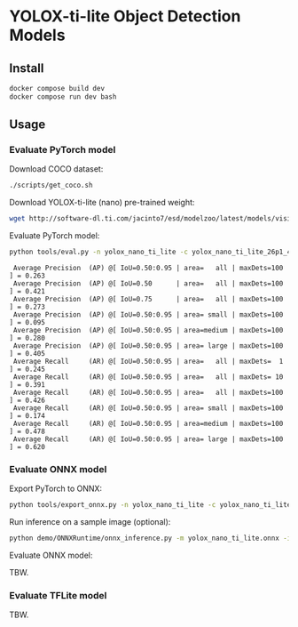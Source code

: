 # YOLOX-ti-lite Object Detection Models

## Install

```bash
docker compose build dev
docker compose run dev bash
```

## Usage

### Evaluate PyTorch model

Download COCO dataset:

```bash
./scripts/get_coco.sh
```

Download YOLOX-ti-lite (nano) pre-trained weight:

```bash
wget http://software-dl.ti.com/jacinto7/esd/modelzoo/latest/models/vision/detection/coco/edgeai-yolox/yolox_nano_ti_lite_26p1_41p8_checkpoint.pth
```

Evaluate PyTorch model:

```bash
python tools/eval.py -n yolox_nano_ti_lite -c yolox_nano_ti_lite_26p1_41p8_checkpoint.pth --conf 0.001
```

```
 Average Precision  (AP) @[ IoU=0.50:0.95 | area=   all | maxDets=100 ] = 0.263
 Average Precision  (AP) @[ IoU=0.50      | area=   all | maxDets=100 ] = 0.421
 Average Precision  (AP) @[ IoU=0.75      | area=   all | maxDets=100 ] = 0.273
 Average Precision  (AP) @[ IoU=0.50:0.95 | area= small | maxDets=100 ] = 0.095
 Average Precision  (AP) @[ IoU=0.50:0.95 | area=medium | maxDets=100 ] = 0.280
 Average Precision  (AP) @[ IoU=0.50:0.95 | area= large | maxDets=100 ] = 0.405
 Average Recall     (AR) @[ IoU=0.50:0.95 | area=   all | maxDets=  1 ] = 0.245
 Average Recall     (AR) @[ IoU=0.50:0.95 | area=   all | maxDets= 10 ] = 0.391
 Average Recall     (AR) @[ IoU=0.50:0.95 | area=   all | maxDets=100 ] = 0.426
 Average Recall     (AR) @[ IoU=0.50:0.95 | area= small | maxDets=100 ] = 0.174
 Average Recall     (AR) @[ IoU=0.50:0.95 | area=medium | maxDets=100 ] = 0.478
 Average Recall     (AR) @[ IoU=0.50:0.95 | area= large | maxDets=100 ] = 0.620
```

### Evaluate ONNX model

Export PyTorch to ONNX:

```bash
python tools/export_onnx.py -n yolox_nano_ti_lite -c yolox_nano_ti_lite_26p1_41p8_checkpoint.pth --output-name yolox_nano_ti_lite.onnx
```

Run inference on a sample image (optional):

```bash
python demo/ONNXRuntime/onnx_inference.py -m yolox_nano_ti_lite.onnx -i assets/dog.jpg -s 0.4 --input_shape 416,416 -o tmp/
```

Evaluate ONNX model:

TBW.

### Evaluate TFLite model

TBW.
